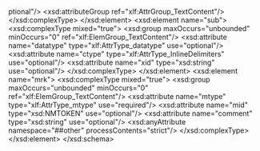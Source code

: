 ptional"/>
      <xsd:attributeGroup ref="xlf:AttrGroup_TextContent"/>
    </xsd:complexType>
  </xsd:element>
  <xsd:element name="sub">
    <xsd:complexType mixed="true">
      <xsd:group maxOccurs="unbounded" minOccurs="0" ref="xlf:ElemGroup_TextContent"/>
      <xsd:attribute name="datatype" type="xlf:AttrType_datatype" use="optional"/>
      <xsd:attribute name="ctype" type="xlf:AttrType_InlineDelimiters" use="optional"/>
      <xsd:attribute name="xid" type="xsd:string" use="optional"/>
    </xsd:complexType>
  </xsd:element>
  <xsd:element name="mrk">
    <xsd:complexType mixed="true">
      <xsd:group maxOccurs="unbounded" minOccurs="0" ref="xlf:ElemGroup_TextContent"/>
      <xsd:attribute name="mtype" type="xlf:AttrType_mtype" use="required"/>
      <xsd:attribute name="mid" type="xsd:NMTOKEN" use="optional"/>
      <xsd:attribute name="comment" type="xsd:string" use="optional"/>
      <xsd:anyAttribute namespace="##other" processContents="strict"/>
    </xsd:complexType>
  </xsd:element>
</xsd:schema>
                                                                                                                                                                                                                                                                                                                                                                                                                                                                                                                                                                                                                                                                                                                                                                                                                                                                                                                                                                                                                                                                                                                                                                                                                                                                                                                                                                                                                                                                                                                                                                                                                                                                                                                                                                                         